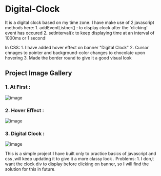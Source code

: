 # Digital-Clock
<p>
It is a digital clock based on my time zone.
I have make use of 2 javascript methods here:
1. addEventListner() : to display clock after the 'clicking' event has occured
2. setInterval(): to keep displaying time at an interval of 1000ms or 1 second
</p>
<p>
In CSS:
1. I have added hover effect on banner "Digital Clock"
2. Cursor chnages to pointer and background-color changes to chocolate upon hovering
3. Made the border round to give it a good visual look
</p>
<h2>Project Image Gallery</h2>
<h3>1. At First : </h3>

![image](https://github.com/akashrajakku/Digital-Clock/assets/109020866/f684ed35-768f-424b-8ae7-87d80b6ecb84)

<h3>2. Hover Effect :</h3>

![image](https://github.com/akashrajakku/Digital-Clock/assets/109020866/d18e10d4-b0dc-4ba9-9540-7a9a3957d8a5)

<h3>3. Digital Clock :</h3>

![image](https://github.com/akashrajakku/Digital-Clock/assets/109020866/f267db81-fba6-4c62-8744-d68551e4a4c8)
<footer>
This is a simple project I have built only to practice basics of javascript and css ,will keep updating it to give it a more classy look .
Problems:
1. I don,t want the clock div to display before clicking on banner, so I will find the solution for this in future.
</footer>




